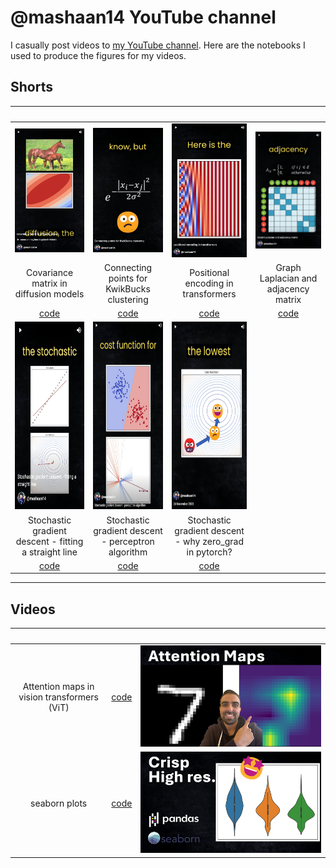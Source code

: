 # @mashaan14 YouTube channel
I casually post videos to [my YouTube channel](https://youtube.com/@mashaan14). Here are the notebooks I used to produce the figures for my videos.

## Shorts
|&nbsp;|&nbsp;|&nbsp;|&nbsp;|
| :---: | :---: | :---: | :---: |
| [<img src="imgs/2023_11_02_covariance_in_diffusion.png" />](https://youtube.com/shorts/4jYY0b52NIQ?feature=share) | [<img src="imgs/2023_11_07_graph_construction.png" />](https://youtube.com/shorts/Sl93IlD_1VU?feature=share) | [<img src="imgs/2023_11_10_positional_encoding.png" />](https://youtube.com/shorts/T6N1v7NyeS4?feature=share) | [<img src="imgs/2023_11_12_graph_Laplacian.png" />](https://youtube.com/shorts/jr93FHW1krg?feature=share) |
| Covariance matrix in diffusion models | Connecting points for KwikBucks clustering | Positional encoding in transformers | Graph Laplacian and adjacency matrix |
| [code](https://github.com/mashaan14/YouTube-channel/blob/main/notebooks/2023_11_02_covariance_in_diffusion.ipynb) | [code](https://github.com/mashaan14/YouTube-channel/blob/main/notebooks/2023_11_07_graph_construction.ipynb) | [code](https://github.com/mashaan14/YouTube-channel/blob/main/notebooks/2023_11_10_positional_encoding.ipynb) | [code](https://github.com/mashaan14/YouTube-channel/blob/main/notebooks/2023_11_12_graph_Laplacian.ipynb) |
| [<img height=300 src="imgs/2023_11_17_SGD_line.png" />](https://youtube.com/shorts/mo8zvjTr5fU?feature=share) |[<img height=300 src="imgs/2023_11_21_SGD_Perceptron.png" />](https://youtube.com/shorts/mo8zvjTr5fU?feature=share)|[<img height=300 src="imgs/2023_11_26_SGD_Zero.png" />](https://youtube.com/shorts/qi7nmesPyhs?feature=share)|&nbsp;|
| Stochastic gradient descent - fitting a straight line |Stochastic gradient descent - perceptron algorithm|Stochastic gradient descent - why zero_grad in pytorch?|&nbsp;|
| [code](https://github.com/mashaan14/YouTube-channel/blob/main/notebooks/2023_11_17_SGD_line.ipynb) |[code](https://github.com/mashaan14/YouTube-channel/blob/main/notebooks/2023_11_21_SGD_Perceptron.ipynb)|[code](https://github.com/mashaan14/YouTube-channel/blob/main/notebooks/2023_11_17_SGD_line.ipynb)|&nbsp;|


---

## Videos
|&nbsp;|&nbsp;|&nbsp;|
| :---: | :---: | :---: |
| Attention maps in vision transformers (ViT) | [code](https://github.com/mashaan14/VisionTransformer-MNIST/blob/main/VisionTransformer_MNIST.ipynb) | [<img src="imgs/2023-11-29-VisionTransformer-MNIST.png" />](https://youtu.be/y1ZmMcMYjkY) |
| seaborn plots | [code](https://github.com/mashaan14/YouTube-channel/blob/main/notebooks/2023_11_13_seaborn_plots.ipynb) | [<img src="imgs/2023_11_13_seaborn_plots.png" />](https://youtu.be/uI6w_lEVZCs?feature=shared) |

